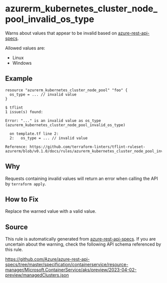 <!--- This file generated by `tools/apispec-rule-gen/main.go`. DO NOT EDIT --->

# azurerm_kubernetes_cluster_node_pool_invalid_os_type

Warns about values that appear to be invalid based on [azure-rest-api-specs](https://github.com/Azure/azure-rest-api-specs).

Allowed values are:
- Linux
- Windows

## Example

```hcl
resource "azurerm_kubernetes_cluster_node_pool" "foo" {
  os_type = ... // invalid value
}
```

```
$ tflint
1 issue(s) found:

Error: "..." is an invalid value as os_type (azurerm_kubernetes_cluster_node_pool_invalid_os_type)

  on template.tf line 2:
  2:   os_type = ... // invalid value

Reference: https://github.com/terraform-linters/tflint-ruleset-azurerm/blob/v0.1.0/docs/rules/azurerm_kubernetes_cluster_node_pool_invalid_os_type.md

```

## Why

Requests containing invalid values will return an error when calling the API by `terraform apply`.

## How to Fix

Replace the warned value with a valid value.

## Source

This rule is automatically generated from [azure-rest-api-specs](https://github.com/Azure/azure-rest-api-specs). If you are uncertain about the warning, check the following API schema referenced by this rule.

https://github.com/Azure/azure-rest-api-specs/tree/master/specification/containerservice/resource-manager/Microsoft.ContainerService/aks/preview/2023-04-02-preview/managedClusters.json
